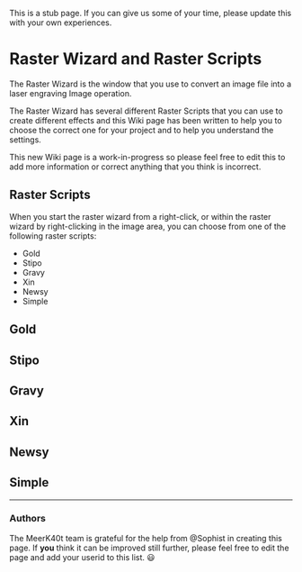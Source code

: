 This is a stub page. If you can give us some of your time, please update this with your own experiences.
# Raster Wizard and Raster Scripts
The Raster Wizard is the window that you use to convert an image file into a laser engraving Image operation.

The Raster Wizard has several different Raster Scripts that you can use to create different effects and this Wiki page has been written to help you to choose the correct one for your project and to help you understand the settings. 

This new Wiki page is a work-in-progress so please feel free to edit this to add more information or correct anything that you think is incorrect.

## Raster Scripts
When you start the raster wizard from a right-click, or within the raster wizard by right-clicking in the image area, you can choose from one of the following raster scripts:

* Gold
* Stipo
* Gravy
* Xin
* Newsy
* Simple

## Gold
## Stipo
## Gravy
## Xin
## Newsy
## Simple

---
### Authors
The MeerK40t team is grateful for the help from @Sophist in creating this page. If **you** think it can be improved still further, please feel free to edit the page and add your userid to this list. 😃